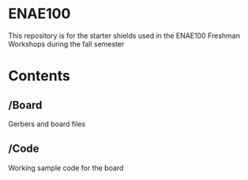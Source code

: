 # ENAE100
This repository is for the starter shields used in the ENAE100 Freshman Workshops during the fall semester

# Contents
## /Board
Gerbers and board files

## /Code
Working sample code for the board
